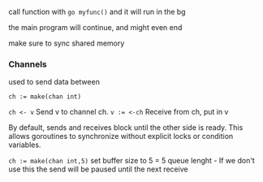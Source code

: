 
call function with `go myfunc()` and it will run in the bg

the main program will continue, and might even end

make sure to sync shared memory

### Channels

used to send data between

`ch := make(chan int)`

`ch <- v`  Send v to channel ch.
`v := <-ch`  Receive from ch, put in v

By default, sends and receives block until the other side is ready. This allows goroutines to synchronize without explicit locks or condition variables.

`ch := make(chan int,5)`  set buffer size to 5 = 5 queue lenght - If we don't use this the send will be paused until the next receive






